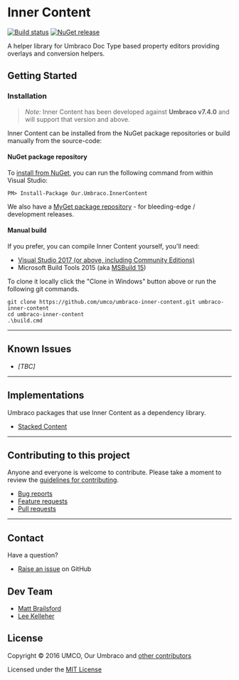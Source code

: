 # Inner Content

[![Build status](https://img.shields.io/appveyor/ci/UMCO/umbraco-inner-content.svg)](https://ci.appveyor.com/project/UMCO/umbraco-inner-content)
[![NuGet release](https://img.shields.io/nuget/v/Our.Umbraco.InnerContent.svg)](https://www.nuget.org/packages/Our.Umbraco.InnerContent)


A helper library for Umbraco Doc Type based property editors providing overlays and conversion helpers.

## Getting Started

### Installation

> *Note:* Inner Content has been developed against **Umbraco v7.4.0** and will support that version and above.

Inner Content can be installed from the NuGet package repositories or build manually from the source-code:

#### NuGet package repository

To [install from NuGet](https://www.nuget.org/packages/Our.Umbraco.InnerContent), you can run the following command from within Visual Studio:

	PM> Install-Package Our.Umbraco.InnerContent

We also have a [MyGet package repository](https://www.myget.org/gallery/umbraco-packages) - for bleeding-edge / development releases.

#### Manual build

If you prefer, you can compile  Inner Content yourself, you'll need:

* [Visual Studio 2017 (or above, including Community Editions)](https://www.visualstudio.com/downloads/)
* Microsoft Build Tools 2015 (aka [MSBuild 15](https://www.microsoft.com/en-us/download/details.aspx?id=48159))

To clone it locally click the "Clone in Windows" button above or run the following git commands.

	git clone https://github.com/umco/umbraco-inner-content.git umbraco-inner-content
	cd umbraco-inner-content
	.\build.cmd

---

## Known Issues

- _[TBC]_

---

## Implementations

Umbraco packages that use Inner Content as a dependency library.

- [Stacked Content](https://github.com/umco/umbraco-stacked-content)

---

## Contributing to this project

Anyone and everyone is welcome to contribute. Please take a moment to review the [guidelines for contributing](CONTRIBUTING.md).

- [Bug reports](CONTRIBUTING.md#bugs)
- [Feature requests](CONTRIBUTING.md#features)
- [Pull requests](CONTRIBUTING.md#pull-requests)

---

## Contact

Have a question?

- [Raise an issue](https://github.com/umco/umbraco-inner-content/issues) on GitHub

## Dev Team

- [Matt Brailsford](https://github.com/mattbrailsford)
- [Lee Kelleher](https://github.com/leekelleher)

## License

Copyright &copy; 2016 UMCO, Our Umbraco and [other contributors](https://github.com/umco/umbraco-inner-content/graphs/contributors)

Licensed under the [MIT License](LICENSE.md)

